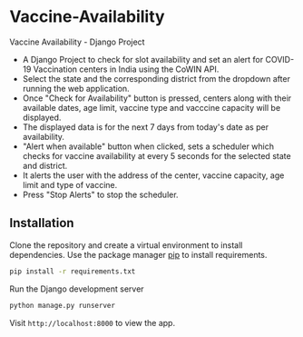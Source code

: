 # Vaccine-Availability
Vaccine Availability - Django Project
* A Django Project to check for slot availability and set an alert for COVID-19 Vaccination centers in India using the CoWIN API.
* Select the state and the corresponding district from the dropdown after running the web application.
* Once "Check for Availability" button is pressed, centers along with their available dates, age limit, vaccine type and vacccine capacity will be displayed.
* The displayed data is for the next 7 days from today's date as per availability.
* "Alert when available" button when clicked, sets a scheduler which checks for vaccine availability at every 5 seconds for the selected state and district.
* It alerts the user with the address of the center, vaccine capacity, age limit and type of vaccine.
* Press "Stop Alerts" to stop the scheduler.

## Installation
Clone the repository and create a virtual environment to install dependencies.
Use the package manager [pip](https://pip.pypa.io/en/stable/) to install requirements.

```bash
pip install -r requirements.txt
```

Run the Django development server

```bash
python manage.py runserver
```
Visit `http://localhost:8000` to view the app.
